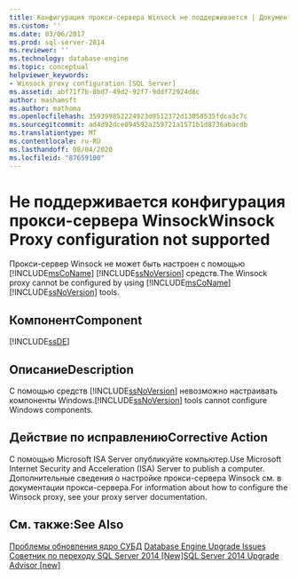 ```yaml
---
title: Конфигурация прокси-сервера Winsock не поддерживается | Документация Майкрософт
ms.custom: ''
ms.date: 03/06/2017
ms.prod: sql-server-2014
ms.reviewer: ''
ms.technology: database-engine
ms.topic: conceptual
helpviewer_keywords:
- Winsock proxy configuration [SQL Server]
ms.assetid: abf71f7b-8bd7-49d2-92f7-9ddf72924d8c
author: mashamsft
ms.author: mathoma
ms.openlocfilehash: 359399852224923d0512372d13058535fdca3c7c
ms.sourcegitcommit: ad4d92dce894592a259721a1571b1d8736abacdb
ms.translationtype: MT
ms.contentlocale: ru-RU
ms.lasthandoff: 08/04/2020
ms.locfileid: "87659100"
---
```

# <a name="winsock-proxy-configuration-not-supported"></a><span data-ttu-id="17c6c-102">Не поддерживается конфигурация прокси-сервера Winsock</span><span class="sxs-lookup"><span data-stu-id="17c6c-102">Winsock Proxy configuration not supported</span></span>
  <span data-ttu-id="17c6c-103">Прокси-сервер Winsock не может быть настроен с помощью [!INCLUDE[msCoName](../../includes/msconame-md.md)] [!INCLUDE[ssNoVersion](../../includes/ssnoversion-md.md)] средств.</span><span class="sxs-lookup"><span data-stu-id="17c6c-103">The Winsock proxy cannot be configured by using [!INCLUDE[msCoName](../../includes/msconame-md.md)][!INCLUDE[ssNoVersion](../../includes/ssnoversion-md.md)] tools.</span></span>  
  
## <a name="component"></a><span data-ttu-id="17c6c-104">Компонент</span><span class="sxs-lookup"><span data-stu-id="17c6c-104">Component</span></span>  
 [!INCLUDE[ssDE](../../includes/ssde-md.md)]  
  
## <a name="description"></a><span data-ttu-id="17c6c-105">Описание</span><span class="sxs-lookup"><span data-stu-id="17c6c-105">Description</span></span>  
 <span data-ttu-id="17c6c-106">С помощью средств [!INCLUDE[ssNoVersion](../../includes/ssnoversion-md.md)] невозможно настраивать компоненты Windows.</span><span class="sxs-lookup"><span data-stu-id="17c6c-106">[!INCLUDE[ssNoVersion](../../includes/ssnoversion-md.md)] tools cannot configure Windows components.</span></span>  
  
## <a name="corrective-action"></a><span data-ttu-id="17c6c-107">Действие по исправлению</span><span class="sxs-lookup"><span data-stu-id="17c6c-107">Corrective Action</span></span>  
 <span data-ttu-id="17c6c-108">С помощью Microsoft ISA Server опубликуйте компьютер.</span><span class="sxs-lookup"><span data-stu-id="17c6c-108">Use Microsoft Internet Security and Acceleration (ISA) Server to publish a computer.</span></span> <span data-ttu-id="17c6c-109">Дополнительные сведения о настройке прокси-сервера Winsock см. в документации прокси-сервера.</span><span class="sxs-lookup"><span data-stu-id="17c6c-109">For information about how to configure the Winsock proxy, see your proxy server documentation.</span></span>  
  
## <a name="see-also"></a><span data-ttu-id="17c6c-110">См. также:</span><span class="sxs-lookup"><span data-stu-id="17c6c-110">See Also</span></span>  
 <span data-ttu-id="17c6c-111">[Проблемы обновления ядро СУБД](../../../2014/sql-server/install/database-engine-upgrade-issues.md) </span><span class="sxs-lookup"><span data-stu-id="17c6c-111">[Database Engine Upgrade Issues](../../../2014/sql-server/install/database-engine-upgrade-issues.md) </span></span>  
 [<span data-ttu-id="17c6c-112">Советник по переходу SQL Server 2014 &#91;New&#93;</span><span class="sxs-lookup"><span data-stu-id="17c6c-112">SQL Server 2014 Upgrade Advisor &#91;new&#93;</span></span>](sql-server-2014-upgrade-advisor.md)  
  
  

